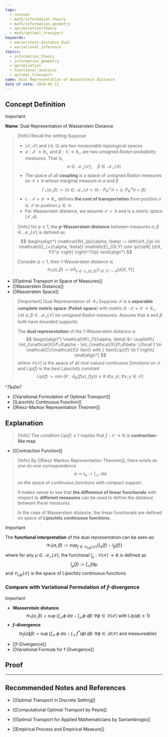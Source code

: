 ```yaml
---
tags:
  - concept
  - math/information_theory
  - math/information_geometry
  - optimization/theory
  - math/optimal_transport
keywords:
  - wasserstein_distance_dual
  - variational_inference
topics:
  - information_theory
  - information_geometry
  - optimization
  - functional_analysis
  - optimal_transport
name: Dual Representation of Wasserstein Distance
date of note: 2024-05-12
---
```


## Concept Definition

>[!important]
>**Name**: Dual Representation of Wasserstein Distance

>[!info] Recall the setting
>Suppose 
>- $(\mathcal{X}, \mathscr{F})$ and $(\mathcal{Y}, \mathscr{G})$ are two *measurable topological spaces*. 
>- $\alpha: \mathscr{F} \to \mathbb{R}_{+}$ and $\beta: \mathscr{G} \to \mathbb{R}_{+}$ are two unsigned *Radon probability measures*. That is, 
>  $$
>  \alpha \in \mathcal{M}_{+}(\mathcal{X}), \quad \beta \in \mathcal{M}_{+}(\mathcal{Y})
> $$
>- The space of all **coupling** is a space of unsigned Radon measures on $\mathcal{X} \times \mathcal{Y}$ whose marginal measure is $\alpha$ and $\beta$ 
>  $$
>  \Gamma_{+}(\alpha, \beta) := \left\{ \pi \in \mathcal{M}_{+}(\mathcal{X} \times \mathcal{Y}): P_{\#}^{\mathcal{X}} \pi = \alpha, \; P_{\#}^{\mathcal{Y}} \pi = \beta  \right\}
> $$ 
>- $c: \mathcal{X} \times \mathcal{Y} \to \mathbb{R}_{+}$ defines **the cost of transportation** from position $x\in \mathcal{X}$ to position $y \in \mathcal{Y}$.
>- For Wasserstein distance, we assume $\mathcal{X}=\mathcal{Y}$ and is a *metric space* $(\mathcal{X}, d)$.


>[!info]
>for $p \ge 1$, the **$p$-Wasserstein distance**  between measures $\alpha, \beta \in \mathcal{M}_{+}(\mathcal{X})$ is defined as 
>$$
>\begin{align*}
>\mathcal{W}_{p}(\alpha, \beta) := \left(\inf_{\pi \in \mathcal{G}_{+}(\alpha, \beta)} \mathbb{E}_{(X,Y) \sim \pi}\left[ (d(X, Y))^p \right]  \right)^{1/p}
>\end{align*}
>$$
>
>Consider $p=1$, then $1$-Wasserstein distance is
>$$
>\mathcal{W}_{1}(\alpha, \beta) := \inf_{\pi \in \mathcal{G}_{+}(\alpha, \beta)} \mathbb{E}_{(X,Y) \sim \pi}\left[ d(X, Y) \right]  
>$$

- [[Optimal Transport in Space of Measures]]
- [[Wasserstein Distance]]
- [[Wasserstein Space]]


>[!important] Dual Representation of $\mathcal{W}_{1}$
>Suppose $\mathcal{X}$  is a **separable complete metric space**  (**Polish space**) with metric $d: \mathcal{X} \times \mathcal{X} \to \mathbb{R}_{+}$.  Let $\alpha, \beta \in \mathcal{M}_{+}(\mathcal{X})$  be *unsigned Radon measures*. Assume that $\alpha$ and $\beta$ both have *bounded supports*.
>
>The **dual representation** of the $1$-Wasserstein distance is
>$$
>\begin{align*}
>\mathcal{W}_{1}(\alpha, \beta) &= \sup\left\{ \int_{\mathcal{X}}f\;d\alpha -  \int_{\mathcal{X}}f\;d\beta:  \;\forall f \in \mathcal{C}(\mathcal{X}) \text{ with } \text{Lip}(f) \le 1 \right\}
\end{align*}
>$$
>where $\mathcal{C}(\mathcal{X})$ is the space of all *real-valued continuous functions* on $\mathcal{X}$ and $\text{Lip}(f)$ is the *best Lipschitz constant*
>$$
>\text{Lip}(f) := \min\{K: d_{\mathbb{R}}(f(x), f(y)) \le K\,d(x, y), \forall x, y \in \mathcal{X} \}
>$$

^7ba1e7

- [[Variational Formulation of Optimal Transport]]
- [[Lipschitz Continuous Function]]
- [[Riesz-Markov Representation Theorem]]


## Explanation

>[!info]
>The condition $\text{Lip}(f) \le 1$ implies that $f: \mathcal{X} \to \mathbb{R}$ is **contraction-like map**.

- [[Contraction Function]]


>[!info]
>By [[Riesz-Markov Representation Theorem]], there exists an *one-to-one correspondence* 
>$$
>\alpha \mapsto I_{\alpha} := \int_{\mathcal{X}} \cdot\, d\alpha
>$$
>on the space of *continuous functions* with compact support. 
>
>It makes sense to see that **the difference of linear functionals** with respect to **different measures** can be used to define *the distance between these measures.*
>
>In the case of Wasserstein distance, the linear functionals are defined on space of **Lipschitz continuous functions.**


>[!important]
>The **functional interpretation** of the dual representation can be seen as:
>$$
>\mathcal{W}_{1}(\alpha, \beta) := \sup_{f \in \mathcal{C}_{Lip}(\mathcal{X})}\left\{ I_{\alpha}(f) - I_{\beta}(f)  \right\}
>$$
>where for any $\mu \in \mathcal{M}_{+}(\mathcal{X})$,  the functional $I_{\mu}:\mathcal{C}(\mathcal{X}) \to \mathbb{R}$ is defined as 
>$$
>I_{\mu}(f) := \int_{\mathcal{X}} f d\mu
>$$
>and $\mathcal{C}_{Lip}(\mathcal{X})$ is the space of Lipschitz continuous functions.

### Compare with Variational Formulation of $f$-divergence

>[!important]
>- **Wasserstein distance** $$\mathcal{W}_{1}(\alpha, \beta) = \sup\left\{ \int_{\mathcal{X}}\phi\;d\alpha -  \int_{\mathcal{X}}\phi\;d\beta:  \;\forall \phi \in \mathcal{C}(\mathcal{X}) \text{ with } \text{Lip}(\phi) \le 1 \right\}$$
>- **$f$-divergence** $$\mathbb{D}_{f}\left( \alpha \left\|\right. \beta \right) = \sup\left\{ \int_{\mathcal{X}}\,\phi\;d\alpha - \int_{\mathcal{X}}\,f^{*}(\phi)\,d\beta:\; \forall \phi \in \mathcal{B}(\mathcal{X}) \text{ and measureable}  \right\} $$

- [[f-Divergence]]
- [[Variational Formula for f-Divergence]]



## Proof













-----------
##  Recommended Notes and References

- [[Optimal Transport in Discrete Setting]]
- [[Computational Optimal Transport by Peyre]]
- [[Optimal Transport for Applied Mathematicians by Santambrogio]]

- [[Empirical Process and Empirical Measure]]